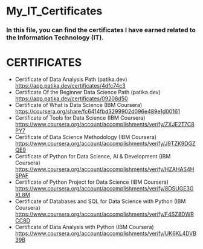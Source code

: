 # My_IT_Certificates
### In this file, you can find the certificates I have earned related to the Information Technology (IT).
# CERTIFICATES
- Certificate of Data Analysis Path (patika.dev)
https://app.patika.dev/certificates/4dfc74c3
- Certificate Of the Beginner Data Science Path (patika.dev)
https://app.patika.dev/certificates/09208d50
- Certificate of What is Data Science (IBM Coursera)
https://coursera.org/share/fc6414fbd3299902d096e489e1d00161
- Certificate of Tools for Data Science (IBM Coursera)
https://www.coursera.org/account/accomplishments/verify/ZXJE2T7C8PY7
- Certificate of Data Science Methodology (IBM Coursera)
https://www.coursera.org/account/accomplishments/verify/J9TZK9DGZQE9
- Certificate of Python for Data Science, AI & Development (IBM Coursera)
https://www.coursera.org/account/accomplishments/verify/HZAHAS4HSPAF
- Certificate of Python Project for Data Science (IBM Coursera)
https://www.coursera.org/account/accomplishments/verify/8DSUGE3GXL8M
- Certificate of Databases and SQL for Data Science with Python (IBM Coursera)
https://www.coursera.org/account/accomplishments/verify/F4SZ8DWRCC8D
- Certificate of Data Analysis with Python (IBM Coursera)
https://www.coursera.org/account/accomplishments/verify/UK6KL4DVB39B



